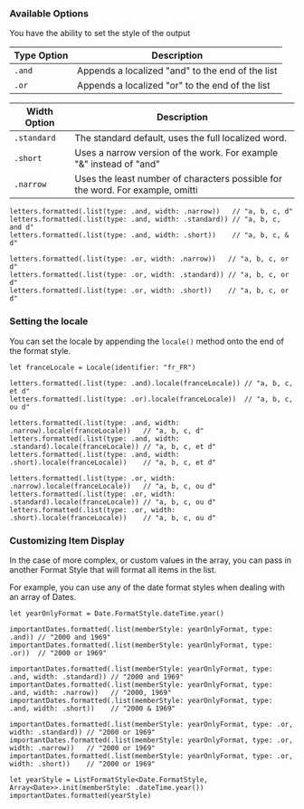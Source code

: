 ---
---
### Available Options

You have the ability to set the style of the output

| Type Option | Description                                      |
| ----------- | ------------------------------------------------ |
| `.and`      | Appends a localized "and" to the end of the list |
| `.or`       | Appends a localized "or" to the end of the list  |

| Width Option | Description                                                                                      |
| ------------ | ------------------------------------------------------------------------------------------------ |
| `.standard`  | The standard default, uses the full  localized word.                                             |
| `.short`     | Uses a narrow version of the work. For example "&" instead of "and"                              |
| `.narrow`    | Uses the least number of characters possible for the word. For example, omitti

```
letters.formatted(.list(type: .and, width: .narrow))   // "a, b, c, d"
letters.formatted(.list(type: .and, width: .standard)) // "a, b, c, and d"
letters.formatted(.list(type: .and, width: .short))    // "a, b, c, & d"

letters.formatted(.list(type: .or, width: .narrow))   // "a, b, c, or d"
letters.formatted(.list(type: .or, width: .standard)) // "a, b, c, or d"
letters.formatted(.list(type: .or, width: .short))    // "a, b, c, or d"
```

### Setting the locale

You can set the locale by appending the `locale()` method onto the end of the format style.

```
let franceLocale = Locale(identifier: "fr_FR")

letters.formatted(.list(type: .and).locale(franceLocale)) // "a, b, c, et d"
letters.formatted(.list(type: .or).locale(franceLocale))  // "a, b, c, ou d"

letters.formatted(.list(type: .and, width: .narrow).locale(franceLocale))   // "a, b, c, d"
letters.formatted(.list(type: .and, width: .standard).locale(franceLocale)) // "a, b, c, et d"
letters.formatted(.list(type: .and, width: .short).locale(franceLocale))    // "a, b, c, et d"

letters.formatted(.list(type: .or, width: .narrow).locale(franceLocale))   // "a, b, c, ou d"
letters.formatted(.list(type: .or, width: .standard).locale(franceLocale)) // "a, b, c, ou d"
letters.formatted(.list(type: .or, width: .short).locale(franceLocale))    // "a, b, c, ou d"
```

### Customizing Item Display

In the case of more complex, or custom values in the array, you can pass in another Format Style that will format all items in the list.

For example, you can use any of the date format styles when dealing with an array of Dates.

```
let yearOnlyFormat = Date.FormatStyle.dateTime.year()

importantDates.formatted(.list(memberStyle: yearOnlyFormat, type: .and)) // "2000 and 1969"
importantDates.formatted(.list(memberStyle: yearOnlyFormat, type: .or))  // "2000 or 1969"

importantDates.formatted(.list(memberStyle: yearOnlyFormat, type: .and, width: .standard)) // "2000 and 1969"
importantDates.formatted(.list(memberStyle: yearOnlyFormat, type: .and, width: .narrow))   // "2000, 1969"
importantDates.formatted(.list(memberStyle: yearOnlyFormat, type: .and, width: .short))    // "2000 & 1969"

importantDates.formatted(.list(memberStyle: yearOnlyFormat, type: .or, width: .standard)) // "2000 or 1969"
importantDates.formatted(.list(memberStyle: yearOnlyFormat, type: .or, width: .narrow))   // "2000 or 1969"
importantDates.formatted(.list(memberStyle: yearOnlyFormat, type: .or, width: .short))    // "2000 or 1969"

let yearStyle = ListFormatStyle<Date.FormatStyle, Array<Date>>.init(memberStyle: .dateTime.year())
importantDates.formatted(yearStyle)
```
